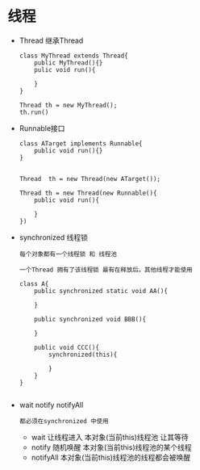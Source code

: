 线程
=====

* Thread 继承Thread

	```
	class MyThread extends Thread{
		public MyThread(){}
		pulic void run(){
		
		}
	}
	
	Thread th = new MyThread();
	th.run()
	```
	
* Runnable接口

	```
	class ATarget implements Runnable{
		public void run(){}
	}
	
	
	Thread  th = new Thread(new ATarget());
	
	Thread th = new Thread(new Runnable(){
		public void run(){
		
		}
	})
	```
	
* synchronized 线程锁

	```
	每个对象都有一个线程锁 和 线程池
	
	一个Thread 拥有了该线程锁 最有在释放后。其他线程才能使用
	```

	```
	class A{
		public synchronized static void AA(){
		
		}
		
		public synchronized void BBB(){
		
		}
		
		public void CCC(){
			synchronized(this){
			
			}
		}
	}
	
	
	```

* wait notify notifyAll

	```
	都必须在synchronized 中使用
	```
	* wait 让线程进入 本对象(当前this)线程池 让其等待
	* notify 随机唤醒 本对象(当前this)线程池的某个线程
	* notifyAll 本对象(当前this)线程池的线程都会被唤醒